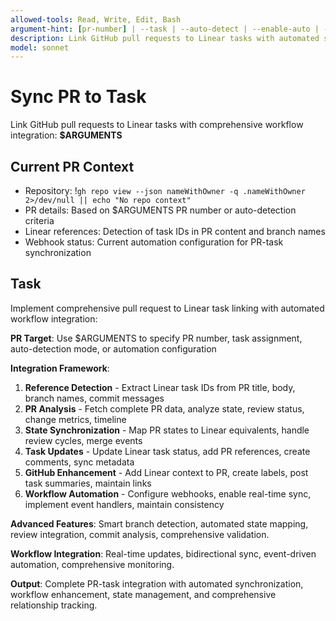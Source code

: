 ```yaml
---
allowed-tools: Read, Write, Edit, Bash
argument-hint: [pr-number] | --task | --auto-detect | --enable-auto | --update-state
description: Link GitHub pull requests to Linear tasks with automated state synchronization and workflow integration
model: sonnet
---
```


# Sync PR to Task

Link GitHub pull requests to Linear tasks with comprehensive workflow integration: **$ARGUMENTS**

## Current PR Context

- Repository: !`gh repo view --json nameWithOwner -q .nameWithOwner 2>/dev/null || echo "No repo context"`
- PR details: Based on $ARGUMENTS PR number or auto-detection criteria
- Linear references: Detection of task IDs in PR content and branch names
- Webhook status: Current automation configuration for PR-task synchronization

## Task

Implement comprehensive pull request to Linear task linking with automated workflow integration:

**PR Target**: Use $ARGUMENTS to specify PR number, task assignment, auto-detection mode, or automation configuration

**Integration Framework**:
1. **Reference Detection** - Extract Linear task IDs from PR title, body, branch names, commit messages
2. **PR Analysis** - Fetch complete PR data, analyze state, review status, change metrics, timeline
3. **State Synchronization** - Map PR states to Linear equivalents, handle review cycles, merge events
4. **Task Updates** - Update Linear task status, add PR references, create comments, sync metadata
5. **GitHub Enhancement** - Add Linear context to PR, create labels, post task summaries, maintain links
6. **Workflow Automation** - Configure webhooks, enable real-time sync, implement event handlers, maintain consistency

**Advanced Features**: Smart branch detection, automated state mapping, review integration, commit analysis, comprehensive validation.

**Workflow Integration**: Real-time updates, bidirectional sync, event-driven automation, comprehensive monitoring.

**Output**: Complete PR-task integration with automated synchronization, workflow enhancement, state management, and comprehensive relationship tracking.